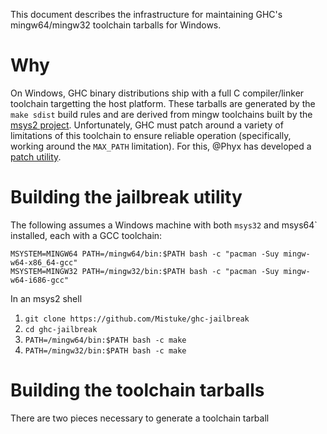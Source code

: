 This document describes the infrastructure for maintaining GHC's mingw64/mingw32 toolchain tarballs for Windows.

# Why

On Windows, GHC binary distributions ship with a full C compiler/linker toolchain targetting the host platform. These tarballs are generated by the `make sdist` build rules and are derived from mingw toolchains built by the [msys2 project](https://www.msys2.org/). Unfortunately, GHC must patch around a variety of limitations of this toolchain to ensure reliable operation (specifically, working around the `MAX_PATH` limitation). For this, @Phyx has developed a [patch utility](https://github.com/Mistuke/ghc-jailbreak).

# Building the jailbreak utility

The following assumes a Windows machine with both `msys32` and msys64` installed, each with a GCC toolchain:
```
MSYSTEM=MINGW64 PATH=/mingw64/bin:$PATH bash -c "pacman -Suy mingw-w64-x86_64-gcc"
MSYSTEM=MINGW32 PATH=/mingw32/bin:$PATH bash -c "pacman -Suy mingw-w64-i686-gcc"
```

In an msys2 shell

1. `git clone https://github.com/Mistuke/ghc-jailbreak`
2. `cd ghc-jailbreak`
3. `PATH=/mingw64/bin:$PATH bash -c make`
4. `PATH=/mingw32/bin:$PATH bash -c make`

# Building the toolchain tarballs

There are two pieces necessary to generate a toolchain tarball